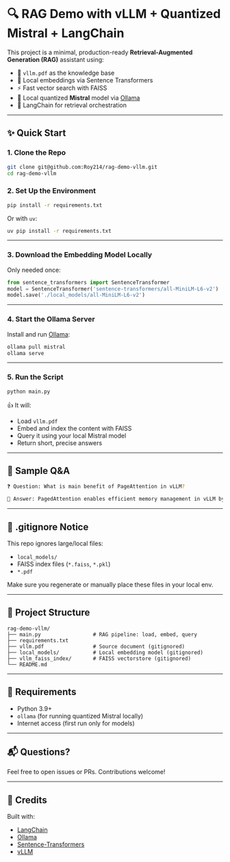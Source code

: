 # 🔍 RAG Demo with vLLM + Quantized Mistral + LangChain

This project is a minimal, production-ready **Retrieval-Augmented Generation (RAG)** assistant using:

* 📄 `vllm.pdf` as the knowledge base
* 🧠 Local embeddings via Sentence Transformers
* ⚡ Fast vector search with FAISS
* 🤖 Local quantized **Mistral** model via [Ollama](https://ollama.com/)
* 🧹 LangChain for retrieval orchestration

---

## ✨ Quick Start

### 1. Clone the Repo

```bash
git clone git@github.com:Roy214/rag-demo-vllm.git
cd rag-demo-vllm
```

### 2. Set Up the Environment

```bash
pip install -r requirements.txt
```

Or with `uv`:

```bash
uv pip install -r requirements.txt
```

---

### 3. Download the Embedding Model Locally

Only needed once:

```python
from sentence_transformers import SentenceTransformer
model = SentenceTransformer('sentence-transformers/all-MiniLM-L6-v2')
model.save('./local_models/all-MiniLM-L6-v2')
```

---

### 4. Start the Ollama Server

Install and run [Ollama](https://ollama.com):

```bash
ollama pull mistral
ollama serve
```

---

### 5. Run the Script

```bash
python main.py
```

👍 It will:

* Load `vllm.pdf`
* Embed and index the content with FAISS
* Query it using your local Mistral model
* Return short, precise answers

---

## 🧠 Sample Q\&A

```bash
❓ Question: What is main benefit of PageAttention in vLLM?

📘 Answer: PagedAttention enables efficient memory management in vLLM by virtualizing the KV cache.
```

---

## 📄 .gitignore Notice

This repo ignores large/local files:

* `local_models/`
* FAISS index files (`*.faiss`, `*.pkl`)
* `*.pdf`

Make sure you regenerate or manually place these files in your local env.

---

## 📁 Project Structure

```
rag-demo-vllm/
├── main.py                 # RAG pipeline: load, embed, query
├── requirements.txt
├── vllm.pdf                # Source document (gitignored)
├── local_models/           # Local embedding model (gitignored)
├── vllm_faiss_index/       # FAISS vectorstore (gitignored)
└── README.md
```

---

## 📌 Requirements

* Python 3.9+
* `ollama` (for running quantized Mistral locally)
* Internet access (first run only for models)

---

## 📬 Questions?

Feel free to open issues or PRs. Contributions welcome!

---

## 🙌 Credits

Built with:

* [LangChain](https://www.langchain.com/)
* [Ollama](https://ollama.com/)
* [Sentence-Transformers](https://www.sbert.net/)
* [vLLM](https://github.com/vllm-project/vllm)
